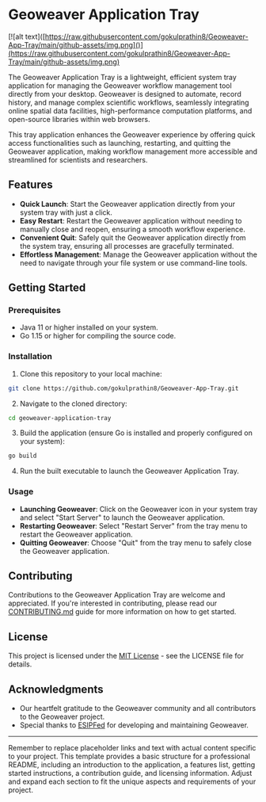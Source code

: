 # Geoweaver Application Tray

[![alt text]([https://raw.githubusercontent.com/gokulprathin8/Geoweaver-App-Tray/main/github-assets/img.png]()](https://raw.githubusercontent.com/gokulprathin8/Geoweaver-App-Tray/main/github-assets/img.png)

The Geoweaver Application Tray is a lightweight, efficient system tray application for managing the Geoweaver workflow management tool directly from your desktop. Geoweaver is designed to automate, record history, and manage complex scientific workflows, seamlessly integrating online spatial data facilities, high-performance computation platforms, and open-source libraries within web browsers.

This tray application enhances the Geoweaver experience by offering quick access functionalities such as launching, restarting, and quitting the Geoweaver application, making workflow management more accessible and streamlined for scientists and researchers.

## Features

- **Quick Launch**: Start the Geoweaver application directly from your system tray with just a click.
- **Easy Restart**: Restart the Geoweaver application without needing to manually close and reopen, ensuring a smooth workflow experience.
- **Convenient Quit**: Safely quit the Geoweaver application directly from the system tray, ensuring all processes are gracefully terminated.
- **Effortless Management**: Manage the Geoweaver application without the need to navigate through your file system or use command-line tools.

## Getting Started

### Prerequisites

- Java 11 or higher installed on your system.
- Go 1.15 or higher for compiling the source code.

### Installation

1. Clone this repository to your local machine:

```bash
git clone https://github.com/gokulprathin8/Geoweaver-App-Tray.git
```

2. Navigate to the cloned directory:

```bash
cd geoweaver-application-tray
```

3. Build the application (ensure Go is installed and properly configured on your system):

```bash
go build
```

4. Run the built executable to launch the Geoweaver Application Tray.

### Usage

- **Launching Geoweaver**: Click on the Geoweaver icon in your system tray and select "Start Server" to launch the Geoweaver application.
- **Restarting Geoweaver**: Select "Restart Server" from the tray menu to restart the Geoweaver application.
- **Quitting Geoweaver**: Choose "Quit" from the tray menu to safely close the Geoweaver application.

## Contributing

Contributions to the Geoweaver Application Tray are welcome and appreciated. If you're interested in contributing, please read our [CONTRIBUTING.md](CONTRIBUTING.md) guide for more information on how to get started.

## License

This project is licensed under the [MIT License](LICENSE.md) - see the LICENSE file for details.

## Acknowledgments

- Our heartfelt gratitude to the Geoweaver community and all contributors to the Geoweaver project.
- Special thanks to [ESIPFed](https://github.com/ESIPFed/Geoweaver) for developing and maintaining Geoweaver.

---

Remember to replace placeholder links and text with actual content specific to your project. This template provides a basic structure for a professional README, including an introduction to the application, a features list, getting started instructions, a contribution guide, and licensing information. Adjust and expand each section to fit the unique aspects and requirements of your project.
